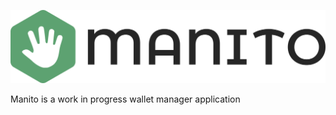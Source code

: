 ![Manito](assets/logo/logo_color_icon_black_text_transp.png)

Manito is a work in progress wallet manager application
